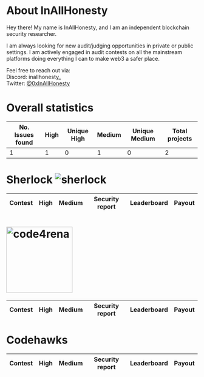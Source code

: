 # About InAllHonesty

Hey there! My name is InAllHonesty, and I am an independent blockchain security researcher.

I am always looking for new audit/judging opportunities in private or public settings. I am actively engaged in audit contests on all the mainstream platforms doing everything I can to make web3 a safer place.

Feel free to reach out via:  
Discord: inallhonesty_  
Twitter: [@0xInAllHonesty](https://twitter.com/0xInAllHonesty)

# Overall statistics

| No. Issues found	| High	| Unique High	| Medium	| Unique Medium | Total projects |
|---|---|---|---|---|---|
|1|1|0|1|0|2|

# Sherlock ![sherlock](https://github.com/inallhonesty/inallhonesty/assets/95440897/bb1b2a76-3e45-4738-8135-6b4985b46c85)

| Contest |	High |	Medium | Security report	| Leaderboard	| Payout |
|---|---|---|---|---|---|

# <img width="174" alt="code4rena" src="https://github.com/inallhonesty/inallhonesty/assets/95440897/d90c4afc-5777-4efe-9971-035ff978c6cb">

| Contest |	High |	Medium | Security report	| Leaderboard	| Payout |
|---|---|---|---|---|---|

# Codehawks

| Contest |	High |	Medium | Security report	| Leaderboard	| Payout |
|---|---|---|---|---|---|
